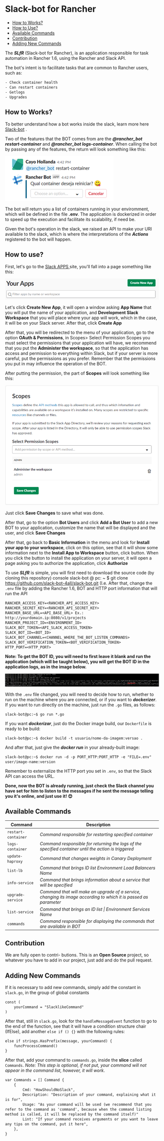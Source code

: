 # Slack-bot for Rancher

- [How to Works?](#How-to-Works)
- [How to Use?](#How-to-use)
- [Available Commands](#Available-Commands)
- [Contribution](#Contribution)
- [Adding New Commands](#Adding-New-Commands)

The ***SLfR*** (Slack-bot for Rancher), is an application responsible for task automation in Rancher 1.6, using the Rancher and Slack API.

The bot's intent is to facilitate tasks that are common to Rancher users, such as:

    - Check container health
    - Can restart containers
    - Getlogs
    - Upgrades

## How to Works?

To better understand how a bot works inside the slack, learn more here [Slack-bot](https://api.slack.com/bot-users) .

Two of the features that the BOT comes from are the ***@rancher_bot restart-container*** and ***@rancher_bot logs-container***. When calling the bot by passing any of the features, the return will look something like this:

![restart_container](images/restart-container.png)

The bot will return you a list of containers running in your enviromment, which will be defined in the file **.env**. 
The application is dockerized in order to speed up the execution and facilitate its scalability, if need be.

Given the bot's operation in the slack, we raised an API to make your URI available to the slack, which is where the interpretations of the ***Actions*** registered to the bot will happen.

## How to use?

First, let's go to the <a href="https://api.slack.com/apps" target="_blank"> Slack APPS </a> site, you'll fall into a page something like this:

![your_apps](images/your-apps.PNG)

Let's click **Create New App**, it will open a window asking **App Name** that you will put the name of your application, and **Development Slack Workspace** that you will place where your app will work, which in the case, it will be on your Slack server. After that, click **Create App**

After that, you will be redirected to the menu of your application, go to the option **OAuth & Permissions**, in Scopes> Select Permission Scopes you must select the permissions that your application will have, we recommend that you put the **Administer the workspace**, so that the application has access and permission to everything within Slack, but if your server is more careful, put the permissions as you prefer. Remember that the permissions you put in may influence the operation of the BOT.

After putting the permission, the part of **Scopes** will look something like this:

![permissions](images/permissions.PNG)

Just click **Save Changes** to save what was done.

After that, go to the option **Bot Users** and click **Add a Bot User** to add a new BOT to your application, customize the name that will be displayed and the user, and click **Save Changes**

After that, go back to **Basic Information** in the menu and look for **Install your app to your workspace**, click on this option, see that it will show some information next to the **Install App to Workspace** button, click button. When you click the button to install the application on your server, it will open a page asking you to authorize the application, click **Authorize**

To use ***SLfR*** is simple, you will first need to download the source code (by cloning this repository) console slack-bot @ pc: ~ $ git clone https://github.com/slack-bot-4all/slack-bot.git
(I.e.
After that, change the ```.env``` file by adding the Rancher 1.6, BOT and HTTP port information that will run the API
```properties
RANCHER_ACCESS_KEY=<RANCHER_API_ACCESS_KEY>
RANCHER_SECRET_KEY=<RANCHER_API_SECRET_KEY>
RANCHER_BASE_URL=<API_BASE_URL> Ex.: http://yourdomain.ip:8080/v1/projects
RANCHER_PROJECT_ID=<ENVIRONMENT_ID>
SLACK_BOT_TOKEN=<API_SLACK_ACCESS_TOKEN>
SLACK_BOT_ID=<BOT_ID>
SLACK_BOT_CHANNEL=<CHANNEL_WHERE_THE_BOT_LISTEN_COMMANDS>
SLACK_BOT_VERIFICATION_TOKEN=<BOT_VERIFICATION_TOKEN>
HTTP_PORT=<HTTP_PORT>
```

**Note: To get the BOT ID, you will need to first leave it blank and run the application (which will be taught below), you will get the BOT ID in the application logs, as in the image below.**

![id-bot](images/id-bot.PNG)

With the ```.env``` file changed, you will need to decide how to run, whether to run on the machine where you are connected, or if you want to ***dockerizer***. If you want to run directly on the machine, just run the ```.go``` files, as follows:
```console
slack-bot@pc:~$ go run *.go
```
If you want ***dockerizar***, just do the Docker image build, our ```Dockerfile``` is ready to be build:
```console
slack-bot@pc:~$ docker build -t usuario/nome-da-imagem:versao .
```
And after that, just give the ***docker run*** in your already-built image:
```console
slack-bot@pc:~$ docker run -d -p PORT_HTTP:PORT_HTTP -e "FILE=.env" user/image-name:version
```
Remember to externalize the HTTP port you set in ```.env```, so that the Slack API can access the URL.

**Done, now the BOT is already running, just check the Slack channel you have set for him to listen to the messages if he sent the message telling you it's online, and just use it! :blush:**

## Available Commands

| Command | Description |
| ------- | --------- |
| `restart-container` | *Command responsible for restarting specified container* |
| `logs-container` | *Command responsible for returning the logs of the specified container until the action is triggered* |
| `update-haproxy` | *Command that changes weights in Canary Deployment* |
| `list-lb` | *Command that brings ID list Environment Load Balancers Name* |
| `info-service` | *Command that brings information about a service that will be specified* |
| `upgrade-service` | *Command that will make an upgrade of a service, changing its image according to which it is passed as parameter* |
| `list-service` | *Command that brings an ID list \| Environment Services Name* |
| `commands` | *Command responsible for displaying the commands that are available in BOT* |

## Contribution
We are fully open to contri- butions. This is an **Open Source** project, so whatever you have to add in our project, just add and do the pull request.

## Adding New Commands
If it is necessary to add new commands, simply add the constant in `slack.go`, in the group of global constants
```golang
const (
    yourCommand = "SlacklikeCommand"
)
```
After that, still in `slack.go`, look for the `handleMessageEvent` function to go to the end of the function, see that it will have a condition structure chair (IfElse), add another `else if () {}` with the following rules:
```golang
else if strings.HasPrefix(message, yourCommand) {
    funcProcessCommand()
}
```

After that, add your command to `commands.go`, inside the **slice** called `Commands`. *Note: This step is optional, if not put, your command will not appear in the command list, however, it will work*.

```golang
var Commands = [] Command {
    {
        Cmd: "HowShouldNoSlack",
        Description: "Description of your command, explaining what it is for",
        Usage: "As your command will be used (we recommend that you refer to the command as 'command', because when the command listing method is called, it will be replaced by the command itself)"
        Lint: "If your command receives arguments or you want to leave any tips on the command, put it here",
    },
}
```
